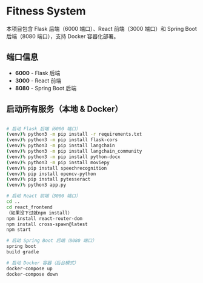 # Fitness System

本项目包含 Flask 后端（6000 端口）、React 前端（3000 端口）和 Spring Boot 后端（8080 端口），支持 Docker 容器化部署。

## 端口信息
- **6000** - Flask 后端
- **3000** - React 前端
- **8080** - Spring Boot 后端

## 启动所有服务（本地 & Docker）

```sh

# 启动 Flask 后端（6000 端口）
(venv)% python3 -m pip install -r requirements.txt
(venv)% python3 -m pip install flask-cors
(venv)% python3 -m pip install langchain 
(venv)% python3 -m pip install langchain_community
(venv)% python3 -m pip install python-docx
(venv)% python3 -m pip install moviepy
(venv)% pip install speechrecognition
(venv)% pip install opencv-python
(venv)% pip install pytesseract
(venv)% python3 app.py

# 启动 React 前端（3000 端口）
cd ..
cd react_frontend
（如果没下过就npm install）
npm install react-router-dom
npm install cross-spawn@latest
npm start

# 启动 Spring Boot 后端（8080 端口）
spring boot
build gradle

# 启动 Docker 容器（后台模式）
docker-compose up
docker-compose down
